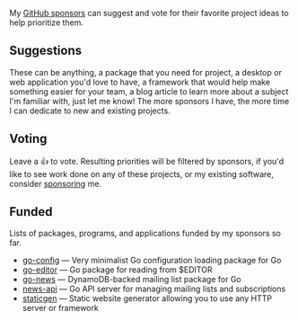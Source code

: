 
My [GitHub sponsors](https://github.com/users/tj/sponsorship) can suggest and vote for their favorite project ideas to help prioritize them.

## Suggestions

These can be anything, a package that you need for project, a desktop or web application you'd love to have, a framework that would help make something easier for your team, a blog article to learn more about a subject I'm familiar with, just let me know! The more sponsors I have, the more time I can dedicate to new and existing projects.

## Voting

Leave a :thumbsup: to vote. Resulting priorities will be filtered by sponsors, if you'd like to see work done on any of these projects, or my existing software, consider [sponsoring](https://github.com/users/tj/sponsorship) me.

## Funded

Lists of packages, programs, and applications funded by my sponsors so far.

- [go-config](https://github.com/tj/go-config) — Very minimalist Go configuration loading package for Go
- [go-editor](https://github.com/tj/go-editor) — Go package for reading from $EDITOR
- [go-news](https://github.com/tj/go-news) — DynamoDB-backed mailing list package for Go
- [news-api](https://github.com/tj/news-api) — Go API server for managing mailing lists and subscriptions
- [staticgen](https://github.com/tj/staticgen) — Static website generator allowing you to use any HTTP server or framework